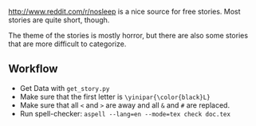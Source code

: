 http://www.reddit.com/r/nosleep is a nice source for free stories.
Most stories are quite short, though.

The theme of the stories is mostly horror, but there are also some stories
that are more difficult to categorize.

## Workflow
* Get Data with `get_story.py`
* Make sure that the first letter is `\yinipar{\color{black}L}`
* Make sure that all `<` and `>` are away and all `&` and `#` are replaced.
* Run spell-checker: `aspell --lang=en --mode=tex check doc.tex`